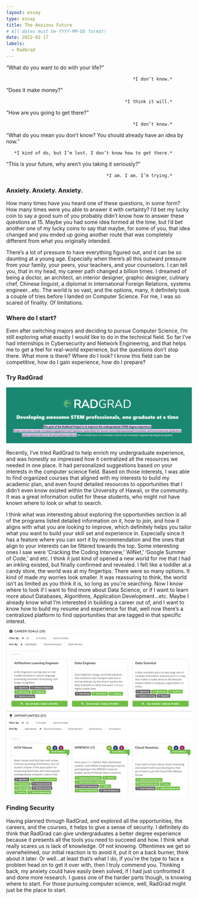 ```yaml
---
layout: essay
type: essay
title: The Anxious Future
# All dates must be YYYY-MM-DD format!
date: 2022-02-17
labels:
  - RadGrad
---
```




“What do you want to do with your life?”

                                                    *I don’t know.*
                                                                                                         
“Does it make money?”

                                                 *I think it will.*
                                                                                                      
“How are you going to get there?”

                                                    *I don’t know.*
                                                                                                         
“What do you mean you don’t know? You should already have an idea by now.”

       *I kind of do, but I’m lost. I don’t know how to get there.*
                                                            
“This is your future, why aren’t you taking it seriously?” 

                                          *I am. I am. I’m trying.*
                                                                                               



### Anxiety. Anxiety. Anxiety. 

How many times have you heard one of these questions, in some form? How many times were you able to answer it with certainty? I’d bet my lucky coin to say a good sum of you probably didn’t know how to answer these questions at 15. Maybe you had some idea formed at the time, but I’d bet another one of my lucky coins to say that maybe, for some of you, that idea changed and you ended up going another route that was completely different from what you originally intended.

There’s a lot of pressure to have everything figured out, and it can be so daunting at a young age. Especially when there’s all this outward pressure from your family, your peers, your teachers, and your counselors. I can tell you, that in my head, my career path changed a billion times. I dreamed of being a doctor, an architect, an interior designer, graphic designer, culinary chef, Chinese linguist, a diplomat in International Foreign Relations, systems engineer…etc. The world is so vast, and the options, many, it definitely took a couple of tries before I landed on Computer Science. For me, I was so scared of finality. Of limitations. 

### Where do I start?

Even after switching majors and deciding to pursue Computer Science, I’m still exploring what exactly I would like to do in the technical field. So far I’ve had internships in Cybersecurity and Network Engineering, and that helps me to get a feel for real-world experience, but the questions don’t stop there. What more is there? Where do I look? I know this field can be competitive, how do I gain experience, how do I prepare? 

### Try RadGrad

<img class="ui large floated image" src="../essays/radgrad.png">

Recently, I’ve tried RadGrad to help enrich my undergraduate experience, and was honestly so impressed how it centralized all the resources we needed in one place. It had personalized suggestions based on your interests in the computer science field. Based on those interests, I was able to find organized courses that aligned with my interests to build my academic plan, and even found detailed resources to opportunities that I didn’t even know existed within the University of Hawaii, or the community. It was a great information outlet for these students, who might not have known where to look or what to search. 

I think what was interesting about exploring the opportunities section is all of the programs listed detailed information on it, how to join, and how it aligns with what you are looking to improve, which definitely helps you tailor what you want to build your skill set and experience in. Especially since it has a feature where you can sort it by recommendation and the ones that align to your interests can be filtered towards the top. Some interesting ones I saw were ‘Cracking the Coding Interview,’ ‘AllNet,’ ‘Google Summer of Code,’ and etc. I think it just kind of opened a new world for me that I had an inkling existed, but finally confirmed and revealed. I felt like a toddler at a candy store, the world was at my fingertips. There were so many options. It kind of made my worries look smaller. It was reassuring to think, the world isn’t as limited as you think it is, so long as you're searching. Now I know where to look if I want to find more about Data Science, or if I want to learn more about Databases, Algorithms, Application Development…etc. Maybe I already know what I’m interested in building a career out of, and I want to know how to build my resume and experience for that, well now there’s a centralized platform to find opportunities that are tagged in that specific interest. 


<img class="ui large floated image" src="../essays/career.png">
<img class="ui large floated image" src="../essays/opportunity.png">


### Finding Security

Having planned through RadGrad, and explored all the opportunities, the careers, and the courses, it helps to give a sense of security. I definitely do think that RadGrad can give undergraduates a better degree experience because it presents all the tools you need to succeed and how. I think what really scares us is lack of knowledge. Of not knowing. Oftentimes we get so overwhelmed, our initial reaction is to avoid it, put it on a back burner, think about it later. Or well…at least that’s what I do, if you're the type to face a problem head on to get it over with, then I truly commend you. Thinking back, my anxiety could have easily been solved, if I had just confronted it and done more research. I guess one of the harder parts though, is knowing where to start. For those pursuing computer science, well, RadGrad might just be the place to start. 

